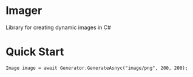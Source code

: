 Imager
======

Library for creating dynamic images in C#


Quick Start
===========

```Csharp
Image image = await Generator.GenerateAsnyc("image/png", 200, 200);
```
